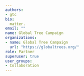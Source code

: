 ```yaml
---
authors:
- gtc
bio: 
  matter.
email: ""
name: Global Tree Campaign
organizations:
- name: Global Tree Campaign
  url: "https://globaltrees.org/"
role: Partner
superuser: true
user_groups:
- Collaboration
---
```


